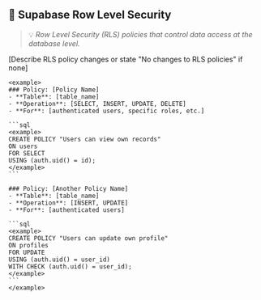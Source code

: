## 🔐 Supabase Row Level Security
> 💡 *Row Level Security (RLS) policies that control data access at the database level.*

[Describe RLS policy changes or state "No changes to RLS policies" if none]

``````
<example>
### Policy: [Policy Name]
- **Table**: [table_name]
- **Operation**: [SELECT, INSERT, UPDATE, DELETE]
- **For**: [authenticated users, specific roles, etc.]

```sql
<example>
CREATE POLICY "Users can view own records" 
ON users 
FOR SELECT 
USING (auth.uid() = id);
</example>
```

### Policy: [Another Policy Name]
- **Table**: [table_name]
- **Operation**: [INSERT, UPDATE]
- **For**: [authenticated users]

```sql
<example>
CREATE POLICY "Users can update own profile" 
ON profiles 
FOR UPDATE 
USING (auth.uid() = user_id)
WITH CHECK (auth.uid() = user_id);
</example>
```
</example>
``````